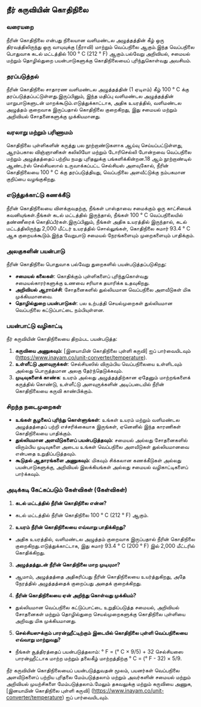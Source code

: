 ## நீர் கருவியின் கொதிநிலை

### வரையறை
நீரின் கொதிநிலை என்பது நிலையான வளிமண்டல அழுத்தத்தின் கீழ் ஒரு திரவத்திலிருந்து ஒரு வாயுவுக்கு (நீராவி) மாற்றும் வெப்பநிலை ஆகும்.இந்த வெப்பநிலை பொதுவாக கடல் மட்டத்தில் 100 ° C (212 ° F) ஆகும்.பல்வேறு அறிவியல், சமையல் மற்றும் தொழில்துறை பயன்பாடுகளுக்கு கொதிநிலையைப் புரிந்துகொள்வது அவசியம்.

### தரப்படுத்தல்
நீரின் கொதிநிலை சாதாரண வளிமண்டல அழுத்தத்தின் (1 ஏடிஎம்) கீழ் 100 ° C க்கு தரப்படுத்தப்பட்டுள்ளது.இருப்பினும், இந்த மதிப்பு வளிமண்டல அழுத்தத்தின் மாறுபாடுகளுடன் மாறக்கூடும்.எடுத்துக்காட்டாக, அதிக உயரத்தில், வளிமண்டல அழுத்தம் குறைவாக இருப்பதால் கொதிநிலை குறைகிறது, இது சமையல் மற்றும் அறிவியல் சோதனைகளுக்கு முக்கியமானது.

### வரலாறு மற்றும் பரிணாமம்
கொதிநிலை புள்ளிகளின் கருத்து பல நூற்றாண்டுகளாக ஆய்வு செய்யப்பட்டுள்ளது, ஆரம்பகால விஞ்ஞானிகள் கலிலியோ மற்றும் டோரிசெல்லி போன்றவை வெப்பநிலை மற்றும் அழுத்தத்தைப் பற்றிய நமது புரிதலுக்கு பங்களிக்கின்றன.18 ஆம் நூற்றாண்டில் ஆண்டர்ஸ் செல்சியஸால் உருவாக்கப்பட்ட செல்சியஸ் அளவுகோல், நீரின் கொதிநிலையை 100 ° C க்கு தரப்படுத்தியது, வெப்பநிலை அளவீட்டுக்கு நம்பகமான குறிப்பை வழங்குகிறது.

### எடுத்துக்காட்டு கணக்கீடு
நீரின் கொதிநிலையை விளக்குவதற்கு, நீங்கள் பாஸ்தாவை சமைக்கும் ஒரு காட்சியைக் கவனியுங்கள்.நீங்கள் கடல் மட்டத்தில் இருந்தால், நீங்கள் 100 ° C வெப்பநிலையில் தண்ணீரைக் கொதிப்பீர்கள்.இருப்பினும், நீங்கள் அதிக உயரத்தில் இருந்தால், கடல் மட்டத்திலிருந்து 2,000 மீட்டர் உயரத்தில் சொல்லுங்கள், கொதிநிலை சுமார் 93.4 ° C ஆக குறையக்கூடும்.இந்த வேறுபாடு சமையல் நேரங்களையும் முறைகளையும் பாதிக்கும்.

### அலகுகளின் பயன்பாடு
நீரின் கொதிநிலை பொதுவாக பல்வேறு துறைகளில் பயன்படுத்தப்படுகிறது:
- **சமையல் கலைகள்**: கொதிக்கும் புள்ளிகளைப் புரிந்துகொள்வது சமையல்காரர்களுக்கு உணவை சரியாக தயாரிக்க உதவுகிறது.
- **அறிவியல் ஆராய்ச்சி**: சோதனைகளில் துல்லியமான வெப்பநிலை அளவீடுகள் மிக முக்கியமானவை.
- **தொழில்துறை பயன்பாடுகள்**: பல உற்பத்தி செயல்முறைகள் துல்லியமான வெப்பநிலை கட்டுப்பாட்டை நம்பியுள்ளன.

### பயன்பாட்டு வழிகாட்டி
நீர் கருவியின் கொதிநிலையை திறம்பட பயன்படுத்த:
1. **கருவியை அணுகவும்**: [இனயாமின் கொதிநிலை புள்ளி கருவி] ஐப் பார்வையிடவும் (https://www.inayam.co/unit-converter/temperature).
2. **உள்ளீட்டு அளவுருக்கள்**: செல்சியஸில் விரும்பிய வெப்பநிலையை உள்ளிடவும் அல்லது பொருத்தமான அலகு தேர்ந்தெடுக்கவும்.
3. **முடிவுகளைக் காண்க**: உயரம் அல்லது அழுத்தத்திற்கான ஏதேனும் மாற்றங்களைக் கருத்தில் கொண்டு, உள்ளீட்டு அளவுருக்களின் அடிப்படையில் நீரின் கொதிநிலையை கருவி காண்பிக்கும்.

### சிறந்த நடைமுறைகள்
- **உங்கள் சூழலைப் புரிந்து கொள்ளுங்கள்**: உங்கள் உயரம் மற்றும் வளிமண்டல அழுத்தத்தைப் பற்றி எச்சரிக்கையாக இருங்கள், ஏனெனில் இந்த காரணிகள் கொதிநிலையை பாதிக்கும்.
- **துல்லியமான அளவீடுகளைப் பயன்படுத்தவும்**: சமையல் அல்லது சோதனைகளில் விரும்பிய முடிவுகளை அடைய உங்கள் வெப்பநிலை அளவீடுகள் துல்லியமானவை என்பதை உறுதிப்படுத்தவும்.
- **கூடுதல் ஆதாரங்களை அணுகவும்**: மிகவும் சிக்கலான கணக்கீடுகள் அல்லது பயன்பாடுகளுக்கு, அறிவியல் இலக்கியங்கள் அல்லது சமையல் வழிகாட்டிகளைப் பார்க்கவும்.

### அடிக்கடி கேட்கப்படும் கேள்விகள் (கேள்விகள்)

1. **கடல் மட்டத்தில் நீரின் கொதிநிலை என்ன?**
- கடல் மட்டத்தில் நீரின் கொதிநிலை 100 ° C (212 ° F) ஆகும்.

2. **உயரம் நீரின் கொதிநிலையை எவ்வாறு பாதிக்கிறது?**
- அதிக உயரத்தில், வளிமண்டல அழுத்தம் குறைவாக இருப்பதால் நீரின் கொதிநிலை குறைகிறது.எடுத்துக்காட்டாக, இது சுமார் 93.4 ° C (200 ° F) இல் 2,000 மீட்டரில் கொதிக்கிறது.

3. **அழுத்தத்துடன் நீரின் கொதிநிலை மாற முடியுமா?**
- ஆமாம், அழுத்தத்தை அதிகரிப்பது நீரின் கொதிநிலையை உயர்த்துகிறது, அதே நேரத்தில் அழுத்தத்தைக் குறைப்பது அதைக் குறைக்கிறது.

4. **நீரின் கொதிநிலையை ஏன் அறிந்து கொள்வது முக்கியம்?**
- துல்லியமான வெப்பநிலை கட்டுப்பாட்டை உறுதிப்படுத்த சமையல், அறிவியல் சோதனைகள் மற்றும் தொழில்துறை செயல்முறைகளுக்கு கொதிநிலை புள்ளியை அறிவது மிக முக்கியமானது.

5. **செல்சியஸுக்கும் பாரன்ஹீட்டிற்கும் இடையில் கொதிநிலை புள்ளி வெப்பநிலையை எவ்வாறு மாற்றுவது?**
- நீங்கள் சூத்திரத்தைப் பயன்படுத்தலாம்: ° F = (° C × 9/5) + 32 செல்சியஸை பாரன்ஹீட்டாக மாற்ற மற்றும் தலைகீழ் மாற்றத்திற்கு ° C = (° F - 32) × 5/9.

நீர் கருவியின் கொதிநிலையைப் பயன்படுத்துவதன் மூலம், பயனர்கள் வெப்பநிலை அளவீடுகளைப் பற்றிய புரிதலை மேம்படுத்தலாம் மற்றும் அவர்களின் சமையல் மற்றும் அறிவியல் முயற்சிகளை மேம்படுத்தலாம்.மேலும் தகவலுக்கு மற்றும் கருவியை அணுக, [இனயாமின் கொதிநிலை புள்ளி கருவி] (https://www.inayam.co/unit-converter/temperature) ஐப் பார்வையிடவும்.